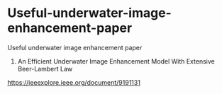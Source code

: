 # Useful-underwater-image-enhancement-paper
Useful underwater image enhancement paper


1. An Efficient Underwater Image Enhancement Model With Extensive Beer-Lambert Law
  
  https://ieeexplore.ieee.org/document/9191131
